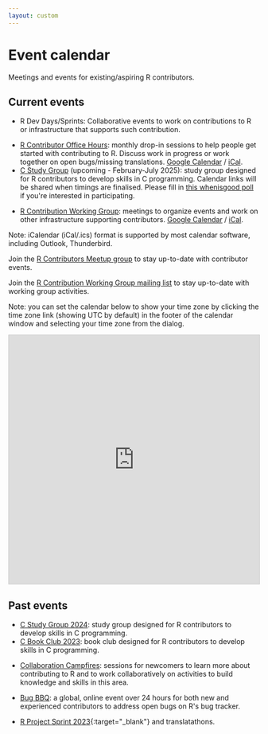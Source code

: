 ```yaml
---
layout: custom
---
```


# Event calendar

Meetings and events for existing/aspiring R contributors.

## Current events

* R Dev Days/Sprints: Collaborative events to work on contributions to R or infrastructure that supports such contribution. 
<!-- Upcoming event(s) [@ SIP](https://pretix.eu/r-contributors/r-dev-day-sip-2024/) (Newcastle, UK, October 8-9). [Google Calendar](https://calendar.google.com/calendar/embed?src=096ece8c4dd2994219c1e504a6d474f7964e16fe18eced1dbdb8d5323ee6297b%40group.calendar.google.com) / [iCal](https://calendar.google.com/calendar/ical/096ece8c4dd2994219c1e504a6d474f7964e16fe18eced1dbdb8d5323ee6297b%40group.calendar.google.com/public/basic.ics).  --->
* [R Contributor Office Hours](office-hours): monthly drop-in sessions to help people get started with contributing to R. Discuss work in progress or work together on open bugs/missing translations. [Google Calendar](https://calendar.google.com/calendar/u/0/r?cid=c7b298f30426b575f888ee963ec38a6da1ad6d2dbc27f34d501a72f2d8abb1cf@group.calendar.google.com) / [iCal](https://calendar.google.com/calendar/ical/c7b298f30426b575f888ee963ec38a6da1ad6d2dbc27f34d501a72f2d8abb1cf%40group.calendar.google.com/public/basic.ics).  
* [C Study Group](c-study-group-2025) (upcoming - February-July 2025): study group designed for R contributors to develop skills in C programming. Calendar links will be shared when timings are finalised. Please fill in [this whenisgood poll](https://whenisgood.net/jqfrg3j) if you're interested in participating.
<!-- [Google Calendar](https://calendar.google.com/calendar/u/1?cid=ab59b5988cef70d576d045f33a7b4ec633d665afb070aaf696b4b353254c74dc@group.calendar.google.com) / [iCal](https://calendar.google.com/calendar/ical/ab59b5988cef70d576d045f33a7b4ec633d665afb070aaf696b4b353254c74dc%40group.calendar.google.com/public/basic.ics).-->
* [R Contribution Working Group](/working-group): meetings to organize events and work on other infrastructure supporting contributors. [Google Calendar](https://calendar.google.com/calendar/u/0/r?cid=nc4tg39nam44itn9uhnf751hbk@group.calendar.google.com) / [iCal](https://calendar.google.com/calendar/ical/nc4tg39nam44itn9uhnf751hbk%40group.calendar.google.com/public/basic.ics). 

Note: iCalendar (iCal/.ics) format is supported by most calendar software, including Outlook, Thunderbird.

Join the [R Contributors Meetup group](https://www.meetup.com/r-contributors) to stay up-to-date with contributor events.

Join the [R Contribution Working Group mailing list](https://stat.ethz.ch/mailman/listinfo/r-contribution-wg) to stay up-to-date with working group activities.

Note: you can set the calendar below to show your time zone by clicking the time zone link (showing UTC by default) in the footer of the calendar window and selecting your time zone from the dialog.

<iframe src="https://teamup.com/kskqth1ysymh61tiyv?view=a&showProfileAndInfo=0&showSidepanel=1&showAgendaDateRange=year&showAgendaHeader=1&showAgendaDetails=0&showYearViewHeader=1" style="width: 100%; height: 500px; border: 1px solid #cccccc" loading="lazy" frameborder="0"></iframe>

<br>

## Past events

* [C Study Group 2024](c-study-group-2024): study group designed for R contributors to develop skills in C programming.
* [C Book Club 2023](c-book-club-2023): book club designed for R contributors to develop skills in C programming.
<!-- [Google Calendar](https://calendar.google.com/calendar/u/1?cid=ab59b5988cef70d576d045f33a7b4ec633d665afb070aaf696b4b353254c74dc@group.calendar.google.com) / [iCal](https://calendar.google.com/calendar/ical/ab59b5988cef70d576d045f33a7b4ec633d665afb070aaf696b4b353254c74dc%40group.calendar.google.com/public/basic.ics) -->
* [Collaboration Campfires](collaboration-campfires): sessions for newcomers to learn more about contributing to R and to work collaboratively on activities to build knowledge and skills in this area. 
<!-- [Google Calendar](https://calendar.google.com/calendar/u/0/r?cid=4gvpmaj0coinh0kuvc9lbissbo@group.calendar.google.com) / [iCal](https://calendar.google.com/calendar/ical/4gvpmaj0coinh0kuvc9lbissbo%40group.calendar.google.com/public/basic.ics) -->
* [Bug BBQ](bug-bbq): a global, online event over 24 hours for both new and experienced contributors to address open bugs on R's bug tracker. 
<!-- [Google Calendar](https://calendar.google.com/calendar/u/0/r?cid=0m51s33qv9b030ip742675lki8@group.calendar.google.com) / [iCal](https://calendar.google.com/calendar/ical/0m51s33qv9b030ip742675lki8%40group.calendar.google.com/public/basic.ics) -->
* [R Project Sprint 2023](https://contributor.r-project.org/r-project-sprint-2023){:target="_blank"} and translatathons.  <!-- [Google Calendar](https://calendar.google.com/calendar/u/0/r?cid=096ece8c4dd2994219c1e504a6d474f7964e16fe18eced1dbdb8d5323ee6297b@group.calendar.google.com) / [iCal](https://calendar.google.com/calendar/ical/096ece8c4dd2994219c1e504a6d474f7964e16fe18eced1dbdb8d5323ee6297b%40group.calendar.google.com/public/basic.ics) -->

